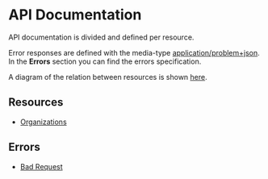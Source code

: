 # API Documentation

API documentation is divided and defined per resource.

Error responses are defined with the media-type [application/problem+json](https://www.iana.org/go/rfc7807). In the **Errors** section you can find the errors specification.

A diagram of the relation between resources is shown [here](api_resource_diagram.svg).

## Resources

* [Organizations](resources/organizations.md)

## Errors

* [Bad Request](errors/badrequest.md)
